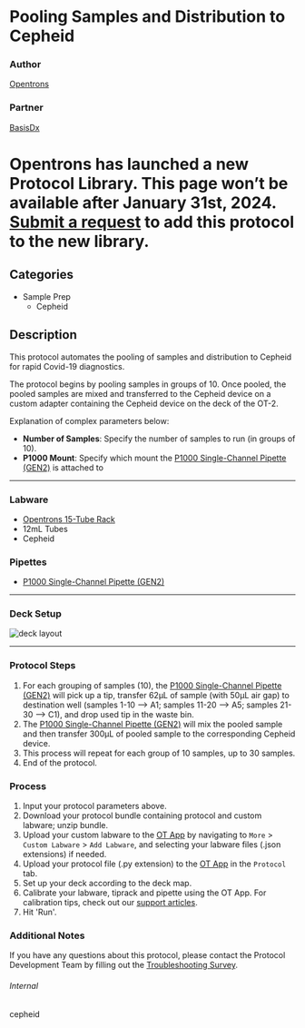 # Pooling Samples and Distribution to Cepheid

### Author
[Opentrons](https://opentrons.com/)

### Partner
[BasisDx](https://www.basisdx.org/)


# Opentrons has launched a new Protocol Library. This page won’t be available after January 31st, 2024. [Submit a request](https://docs.google.com/forms/d/e/1FAIpQLSdYYp9QCKow4nn0KlCVsMS3HX0eJ0N9O7-erajKvcpT0lWbSg/viewform) to add this protocol to the new library.

## Categories
* Sample Prep
	* Cepheid

## Description
This protocol automates the pooling of samples and distribution to Cepheid for rapid Covid-19 diagnostics.

The protocol begins by pooling samples in groups of 10. Once pooled, the pooled samples are mixed and transferred to the Cepheid device on a custom adapter containing the Cepheid device on the deck of the OT-2.

Explanation of complex parameters below:
* **Number of Samples**: Specify the number of samples to run (in groups of 10).
* **P1000 Mount**: Specify which mount the [P1000 Single-Channel Pipette (GEN2)](https://shop.opentrons.com/collections/ot-2-pipettes/products/single-channel-electronic-pipette) is attached to

---

### Labware
* [Opentrons 15-Tube Rack](https://shop.opentrons.com/collections/verified-labware/products/tube-rack-set-1)
* 12mL Tubes
* Cepheid

### Pipettes
* [P1000 Single-Channel Pipette (GEN2)](https://shop.opentrons.com/collections/ot-2-pipettes/products/single-channel-electronic-pipette)

---

### Deck Setup
![deck layout](https://opentrons-protocol-library-website.s3.amazonaws.com/custom-README-images/cepheid/cepheid_deck.png)


---

### Protocol Steps
1. For each grouping of samples (10), the [P1000 Single-Channel Pipette (GEN2)](https://shop.opentrons.com/collections/ot-2-pipettes/products/single-channel-electronic-pipette) will pick up a tip, transfer 62µL of sample (with 50µL air gap) to destination well (samples 1-10 --> A1; samples 11-20 --> A5; samples 21-30 --> C1), and drop used tip in the waste bin.
2. The [P1000 Single-Channel Pipette (GEN2)](https://shop.opentrons.com/collections/ot-2-pipettes/products/single-channel-electronic-pipette) will mix the pooled sample and then transfer 300µL of pooled sample to the corresponding Cepheid device.
3. This process will repeat for each group of 10 samples, up to 30 samples.
4. End of the protocol.

### Process
1. Input your protocol parameters above.
2. Download your protocol bundle containing protocol and custom labware; unzip bundle.
3. Upload your custom labware to the [OT App](https://opentrons.com/ot-app) by navigating to `More` > `Custom Labware` > `Add Labware`, and selecting your labware files (.json extensions) if needed.
4. Upload your protocol file (.py extension) to the [OT App](https://opentrons.com/ot-app) in the `Protocol` tab.
5. Set up your deck according to the deck map.
6. Calibrate your labware, tiprack and pipette using the OT App. For calibration tips, check out our [support articles](https://support.opentrons.com/en/collections/1559720-guide-for-getting-started-with-the-ot-2).
7. Hit 'Run'.

### Additional Notes
If you have any questions about this protocol, please contact the Protocol Development Team by filling out the [Troubleshooting Survey](https://protocol-troubleshooting.paperform.co/).

###### Internal
cepheid
